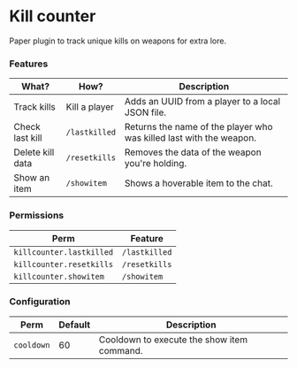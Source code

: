 # Kill counter
Paper plugin to track unique kills on weapons for extra lore.

### Features <br/>
| What?            | How?          | Description                                                          |
|------------------|---------------|----------------------------------------------------------------------|
| Track kills      | Kill a player | Adds an UUID from a player to a local JSON file.                     |
| Check last kill  | `/lastkilled` | Returns the name of the player who was killed last with the weapon.  |
| Delete kill data | `/resetkills` | Removes the data of the weapon you're holding.                       |
| Show an item     | `/showitem`   | Shows a hoverable item to the chat.                                  |

### Permissions <br/>
| Perm                     | Feature       |
|--------------------------|---------------|
| `killcounter.lastkilled` | `/lastkilled` |
| `killcounter.resetkills` | `/resetkills` |
| `killcounter.showitem`   | `/showitem`   |


### Configuration <br/>
| Perm                      | Default | Description                                          |
|---------------------------|---------|------------------------------------------------------|
| `cooldown`                | 60      | Cooldown to execute the show item command.           |